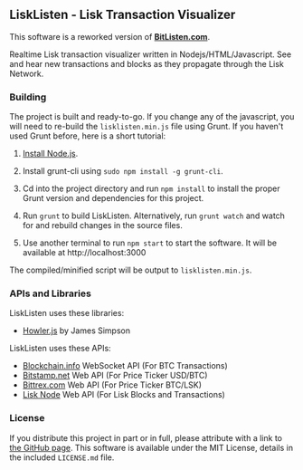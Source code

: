 ## LiskListen - Lisk Transaction Visualizer ##

This software is a reworked version of [**BitListen.com**](http://bitlisten.com/).

Realtime Lisk transaction visualizer written in Nodejs/HTML/Javascript. See and hear new transactions and blocks as they propagate through the Lisk Network.

### Building ###

The project is built and ready-to-go. If you change any of the javascript, you will need to re-build the `lisklisten.min.js` file using Grunt. If you haven't used Grunt before, here is a short tutorial:

1. [Install Node.js](https://nodejs.org/download/).

2. Install grunt-cli using `sudo npm install -g grunt-cli`.

2. Cd into the project directory and run `npm install` to install the proper Grunt version and dependencies for this project.

3. Run `grunt` to build LiskListen. Alternatively, run `grunt watch` and watch for and rebuild changes in the source files.

4. Use another terminal to run `npm start` to start the software. It will be available at http://localhost:3000

The compiled/minified script will be output to `lisklisten.min.js`.

### APIs and Libraries ###

LiskListen uses these libraries:

* [Howler.js](http://goldfirestudios.com/blog/104/howler.js-Modern-Web-Audio-Javascript-Library) by James Simpson

LiskListen uses these APIs:

* [Blockchain.info](https://blockchain.info/) WebSocket API (For BTC Transactions)
* [Bitstamp.net](https://www.bitstamp.net/) Web API (For Price Ticker USD/BTC)
* [Bittrex.com](https://bittrex.com/) Web API (For Price Ticker BTC/LSK)
* [Lisk Node](https://docs.lisk.io/docs) Web API (For Lisk Blocks and Transactions)

### License ###

If you distribute this project in part or in full, please attribute with a link to [the GitHub page](https://github.com/hirishh/lisk-listen). This software is available under the MIT License, details in the included `LICENSE.md` file.
